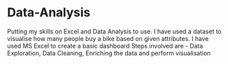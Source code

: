 # Data-Analysis
Putting my skills on Excel and Data Analysis to use. 
I have used a dataset to visualise how many people buy a bike based on given attributes.
I have used MS Excel to create a basic dashboard
Steps involved are - Data Exploration, Data Cleaning, Enriching the data and perform visualisation
